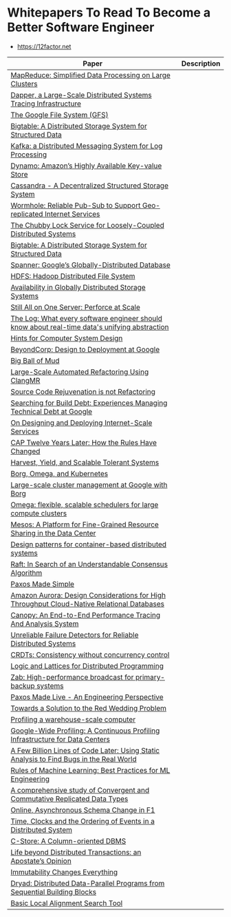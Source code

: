 # Whitepapers To Read To Become a Better Software Engineer

- https://12factor.net

| Paper | Description | 
|-------|------------|
| [MapReduce: Simplified Data Processing on Large Clusters](https://static.googleusercontent.com/media/research.google.com/en//archive/mapreduce-osdi04.pdf) |
| [Dapper, a Large-Scale Distributed Systems Tracing Infrastructure]() |
| [The Google File System (GFS)](https://storage.googleapis.com/gweb-research2023-media/pubtools/pdf/035fc972c796d33122033a0614bc94cff1527999.pdf) |
| [Bigtable: A Distributed Storage System for Structured Data](https://storage.googleapis.com/gweb-research2023-media/pubtools/pdf/68a74a85e1662fe02ff3967497f31fda7f32225c.pdf) |
| [Kafka: a Distributed Messaging System for Log Processing](https://s3.amazonaws.com/systemsandpapers/papers/Kafka.pdf) |
| [Dynamo: Amazon’s Highly Available Key-value Store](https://www.allthingsdistributed.com/2007/10/amazons_dynamo.html) |
| [Cassandra - A Decentralized Structured Storage System]() |
| [Wormhole: Reliable Pub-Sub to Support Geo-replicated Internet Services](https://s3.amazonaws.com/systemsandpapers/papers/wormhole.pdf)
| [The Chubby Lock Service for Loosely-Coupled Distributed Systems](https://storage.googleapis.com/gweb-research2023-media/pubtools/pdf/c64be13661eaea41dcc4fdd569be4858963b0bd3.pdf) |
| [Bigtable: A Distributed Storage System for Structured Data](https://static.googleusercontent.com/media/research.google.com/en//archive/bigtable-osdi06.pdf)|
| [Spanner: Google’s Globally-Distributed Database](https://static.googleusercontent.com/media/research.google.com/en//pubs/archive/44915.pdf) |
| [HDFS: Hadoop Distributed File System]() |
| [Availability in Globally Distributed Storage Systems](https://static.googleusercontent.com/media/research.google.com/en//pubs/archive/36737.pdf) |
| [Still All on One Server: Perforce at Scale](https://static.googleusercontent.com/media/research.google.com/en//pubs/archive/39983.pdf)
| [The Log: What every software engineer should know about real-time data's unifying abstraction](https://engineering.linkedin.com/distributed-systems/log-what-every-software-engineer-should-know-about-real-time-datas-unifying)
| [Hints for Computer System Design](https://s3.amazonaws.com/systemsandpapers/papers/acrobat-17.pdf) |
| [BeyondCorp: Design to Deployment at Google](https://static.googleusercontent.com/media/research.google.com/en//pubs/archive/44860.pdf)
| [Big Ball of Mud](https://s3.amazonaws.com/systemsandpapers/papers/bigballofmud.pdf) |
| [Large-Scale Automated Refactoring Using ClangMR](https://static.googleusercontent.com/media/research.google.com/en//pubs/archive/41342.pdf)
| [Source Code Rejuvenation is not Refactoring](https://s3.amazonaws.com/systemsandpapers/papers/sofsem10.pdf) |
| [Searching for Build Debt: Experiences Managing Technical Debt at Google](https://static.googleusercontent.com/media/research.google.com/en//pubs/archive/37755.pdf) |
| [On Designing and Deploying Internet-Scale Services](https://s3.amazonaws.com/systemsandpapers/papers/hamilton.pdf) |
| [CAP Twelve Years Later: How the Rules Have Changed]() |
| [Harvest, Yield, and Scalable Tolerant Systems](https://s3.amazonaws.com/systemsandpapers/papers/FOX_Brewer_99-Harvest_Yield_and_Scalable_Tolerant_Systems.pdf) |
| [Borg, Omega, and Kubernetes](https://dl.acm.org/doi/10.1145/2898442.2898444) |
| [Large-scale cluster management at Google with Borg](https://s3.amazonaws.com/systemsandpapers/papers/borg.pdf) |
| [Omega: flexible, scalable schedulers for large compute clusters](https://s3.amazonaws.com/systemsandpapers/papers/omega.pdf) |
| [Mesos: A Platform for Fine-Grained Resource Sharing in the Data Center](https://s3.amazonaws.com/systemsandpapers/papers/mesos.pdf) |
| [Design patterns for container-based distributed systems](https://s3.amazonaws.com/systemsandpapers/papers/design-container-based-systems.pdf)
| [Raft: In Search of an Understandable Consensus Algorithm](https://s3.amazonaws.com/systemsandpapers/papers/raft.pdf)
| [Paxos Made Simple]() 
| [Amazon Aurora: Design Considerations for High Throughput Cloud-Native Relational Databases]() 
| [Canopy: An End-to-End Performance Tracing And Analysis System]() 
| [Unreliable Failure Detectors for Reliable Distributed Systems]() 
| [CRDTs: Consistency without concurrency control]()
| [Logic and Lattices for Distributed Programming]()
| [Zab: High-performance broadcast for primary-backup systems]()
| [Paxos Made Live - An Engineering Perspective]()
| [Towards a Solution to the Red Wedding Problem]()
| [Profiling a warehouse-scale computer]()
| [Google-Wide Profiling: A Continuous Profiling Infrastructure for Data Centers]()
| [A Few Billion Lines of Code Later: Using Static Analysis to Find Bugs in the Real World]()
| [Rules of Machine Learning: Best Practices for ML Engineering]()
| [A comprehensive study of Convergent and Commutative Replicated Data Types]()
| [Online, Asynchronous Schema Change in F1]()
| [Time, Clocks and the Ordering of Events in a Distributed System]()
| [C-Store: A Column-oriented DBMS]()
| [Life beyond Distributed Transactions: an Apostate’s Opinion]()
| [Immutability Changes Everything]()
| [Dryad: Distributed Data-Parallel Programs from Sequential Building Blocks]()
| [Basic Local Alignment Search Tool]()
